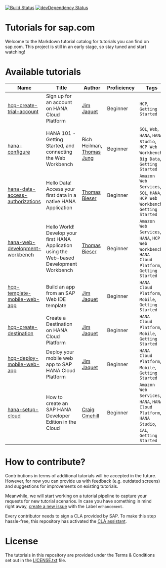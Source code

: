 [![Build Status](https://travis-ci.org/SAPDocuments/Tutorials.svg?branch=master)](https://travis-ci.org/SAPDocuments/Tutorials) [![devDependency Status](https://david-dm.org/SAPDocuments/Tutorials/dev-status.svg)](https://david-dm.org/SAPDocuments/Tutorials#info=devDependencies)


# Tutorials for sap.com
Welcome to the Markdown tutorial catalog for tutorials you can find on sap.com. This project is still in an early stage, so stay tuned and start watching!

# Available tutorials
| Name | Title | Author | Proficiency | Tags | URL |
|------|-------------|--------|-------------|------|-----|
| [hcp-create-trial-account](https://github.com/SAPDocuments/Tutorials/tree/master/hcp-create-trial-account) | Sign up for an account on HANA Cloud Platform | [Jim Jaquet](https://github.com/orgs/SAPDocuments/people/akula86) | Beginner | ```HCP```, ```Getting Started``` | [live](http://go.sap.com/developer/tutorials/hcp-create-trial-account.html) |
| [hana-configure](https://github.com/SAPDocuments/Tutorials/tree/master/hana-configure) | HANA 101 - Getting Started, and connecting the Web Workbench | Rich Heilman, [Thomas Jung](https://github.com/I809764) | Beginner | ```SQL```, ```Web```, ```HANA```, ```HANA Studio```, ```HCP Web Workbench```, ```Big Data```, ```Getting Started``` | [live](http://go.sap.com/developer/tutorials/hana-configure.html) |
| [hana-data-access-authorizations](https://github.com/SAPDocuments/Tutorials/tree/master/hana-data-access-authorizations) | Hello Data! Access your first data in a native HANA Application | [Thomas Bieser](https://github.com/netbieser) | Beginner | ```Amazon Web Services```, ```SQL```, ```HANA```, ```HCP Web Workbench```, ```Getting Started``` | [live](http://go.sap.com/developer/tutorials/hana-data-access-authorizations.html) |
| [hana-web-development-workbench](https://github.com/SAPDocuments/Tutorials/tree/master/hana-web-development-workbench) | Hello World! Develop your first HANA Application using the Web-based Development Workbench | [Thomas Bieser](https://github.com/netbieser) | Beginner | ```Amazon Web Services```, ```HANA```, ```HCP Web Workbench```, ```HANA Cloud Platform```, ```Getting Started``` | [live](http://go.sap.com/developer/tutorials/hana-web-development-workbench.html) |
| [hcp-template-mobile-web-app](https://github.com/SAPDocuments/Tutorials/tree/master/hcp-template-mobile-web-app) | Build an app from an SAP Web IDE template | [Jim Jaquet](https://github.com/orgs/SAPDocuments/people/akula86) | Beginner | ```HANA Cloud Platform```, ```Mobile```, ``` Getting Started``` | [live](http://go.sap.com/developer/tutorials/hcp-template-mobile-web-app.html) |
| [hcp-create-destination](https://github.com/SAPDocuments/Tutorials/tree/master/hcp-create-destination) | Create a Destination on HANA Cloud Platform | [Jim Jaquet](https://github.com/orgs/SAPDocuments/people/akula86) | Beginner | ```HANA Cloud Platform```, ```Mobile```, ``` Getting Started``` | [live](http://go.sap.com/developer/tutorials/hcp-create-destination.html) |
| [hcp-deploy-mobile-web-app](https://github.com/SAPDocuments/Tutorials/tree/master/hcp-deploy-mobile-web-app) | Deploy your mobile web app to SAP HANA Cloud Platform | [Jim Jaquet](https://github.com/orgs/SAPDocuments/people/akula86) | Beginner | ```HANA Cloud Platform```, ```Mobile```, ``` Getting Started``` | [live](http://go.sap.com/developer/tutorials/hcp-deploy-mobile-web-app.html) |
| [hana-setup-cloud](https://github.com/SAPDocuments/Tutorials/tree/master/hana-setup-cloud) | How to create an SAP HANA Developer Edition in the Cloud | [Craig Cmehill](https://github.com/ccmehil) | Beginner | ```Amazon Web Services```, ```HANA```, ```HANA Cloud Platform```, ```HANA Studio```, ```CAL```, ```Getting Started``` |  [live](http://go.sap.com/developer/tutorials/hana-setup-cloud.html) |

# How to contribute?
Contributions in terms of additional tutorials will be accepted in the future. However, for now you can provide us with feedback (e.g. outdated screens) and suggestions for improvements on existing tutorials.

Meanwhile, we will start working on a tutorial pipeline to capture your requests for new tutorial scenarios. In case you have something in mind right away, [create a new issue](https://github.com/SAPDocuments/Tutorials/issues/new) with the Label ```enhancement```.

Every contributor needs to sign a CLA provided by SAP. To make this step hassle-free, this repository has activated the [CLA assistant](https://cla-assistant.io).


# License
The tutorials in this repository are provided under the Terms & Conditions set out in the [LICENSE.txt](https://github.com/SAPDocuments/Tutorials/blob/master/LICENSE.txt) file.
